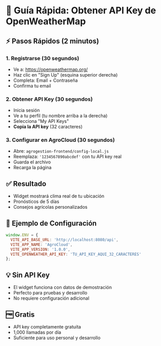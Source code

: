 # 🚀 Guía Rápida: Obtener API Key de OpenWeatherMap

## ⚡ Pasos Rápidos (2 minutos)

### 1. Registrarse (30 segundos)
- Ve a: https://openweathermap.org/
- Haz clic en "Sign Up" (esquina superior derecha)
- Completa: Email + Contraseña
- Confirma tu email

### 2. Obtener API Key (30 segundos)
- Inicia sesión
- Ve a tu perfil (tu nombre arriba a la derecha)
- Selecciona "My API Keys"
- **Copia la API key** (32 caracteres)

### 3. Configurar en AgroCloud (30 segundos)
- Abre: `agrogestion-frontend/config-local.js`
- Reemplaza: `'1234567890abcdef'` con tu API key real
- Guarda el archivo
- Recarga la página

## ✅ Resultado
- Widget mostrará clima real de tu ubicación
- Pronósticos de 5 días
- Consejos agrícolas personalizados

## 🔑 Ejemplo de Configuración
```javascript
window.ENV = {
  VITE_API_BASE_URL: 'http://localhost:8080/api',
  VITE_APP_NAME: 'AgroCloud',
  VITE_APP_VERSION: '1.0.0',
  VITE_OPENWEATHER_API_KEY: 'TU_API_KEY_AQUI_32_CARACTERES'
};
```

## 💡 Sin API Key
- El widget funciona con datos de demostración
- Perfecto para pruebas y desarrollo
- No requiere configuración adicional

## 🆓 Gratis
- API key completamente gratuita
- 1,000 llamadas por día
- Suficiente para uso personal y desarrollo
